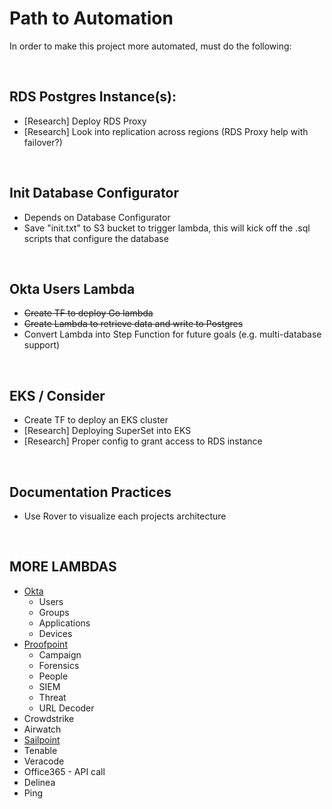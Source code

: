 # Path to Automation

In order to make this project more automated, must do the following:

<br />

## RDS Postgres Instance(s):

- [Research] Deploy RDS Proxy
- [Research] Look into replication across regions (RDS Proxy help with failover?)

<br />

## Init Database Configurator

- Depends on Database Configurator
- Save "init.txt" to S3 bucket to trigger lambda, this will kick off the .sql scripts that configure the database

<br />

## Okta Users Lambda

- ~~Create TF to deploy Go lambda~~
- ~~Create Lambda to retrieve data and write to Postgres~~
- Convert Lambda into Step Function for future goals (e.g. multi-database support)

<br />

## EKS / Consider 

- Create TF to deploy an EKS cluster
- [Research] Deploying SuperSet into EKS
- [Research] Proper config to grant access to RDS instance

<br />

## Documentation Practices

- Use Rover to visualize each projects architecture

<br />

## MORE LAMBDAS

- [Okta](https://developer.okta.com/docs/reference/core-okta-api/)
    - Users
    - Groups
    - Applications
    - Devices
- [Proofpoint](https://help.proofpoint.com/Threat_Insight_Dashboard/API_Documentation)
    - Campaign
    - Forensics
    - People
    - SIEM
    - Threat
    - URL Decoder
- Crowdstrike
- Airwatch
- [Sailpoint](https://developer.sailpoint.com/idn/api/v3)
- Tenable
- Veracode
- Office365 - API call
- Delinea
- Ping

